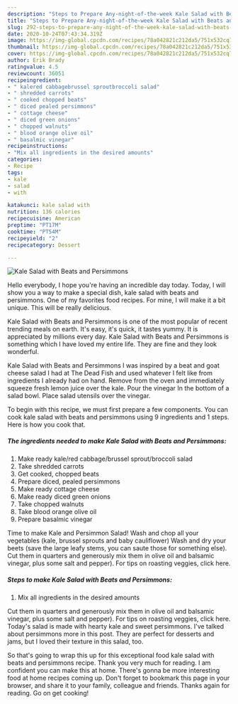 ```yaml
---
description: "Steps to Prepare Any-night-of-the-week Kale Salad with Beats and Persimmons"
title: "Steps to Prepare Any-night-of-the-week Kale Salad with Beats and Persimmons"
slug: 292-steps-to-prepare-any-night-of-the-week-kale-salad-with-beats-and-persimmons
date: 2020-10-24T07:43:34.319Z
image: https://img-global.cpcdn.com/recipes/78a042821c212da5/751x532cq70/kale-salad-with-beats-and-persimmons-recipe-main-photo.jpg
thumbnail: https://img-global.cpcdn.com/recipes/78a042821c212da5/751x532cq70/kale-salad-with-beats-and-persimmons-recipe-main-photo.jpg
cover: https://img-global.cpcdn.com/recipes/78a042821c212da5/751x532cq70/kale-salad-with-beats-and-persimmons-recipe-main-photo.jpg
author: Erik Brady
ratingvalue: 4.5
reviewcount: 36051
recipeingredient:
- " kalered cabbagebrussel sproutbroccoli salad"
- " shredded carrots"
- " cooked chopped beats"
- " diced pealed persimmons"
- " cottage cheese"
- " diced green onions"
- " chopped walnuts"
- " blood orange olive oil"
- " basalmic vinegar"
recipeinstructions:
- "Mix all ingredients in the desired amounts"
categories:
- Recipe
tags:
- kale
- salad
- with

katakunci: kale salad with 
nutrition: 136 calories
recipecuisine: American
preptime: "PT17M"
cooktime: "PT54M"
recipeyield: "2"
recipecategory: Dessert

---
```



![Kale Salad with Beats and Persimmons](https://img-global.cpcdn.com/recipes/78a042821c212da5/751x532cq70/kale-salad-with-beats-and-persimmons-recipe-main-photo.jpg)

Hello everybody, I hope you're having an incredible day today. Today, I will show you a way to make a special dish, kale salad with beats and persimmons. One of my favorites food recipes. For mine, I will make it a bit unique. This will be really delicious.

Kale Salad with Beats and Persimmons is one of the most popular of recent trending meals on earth. It's easy, it's quick, it tastes yummy. It is appreciated by millions every day. Kale Salad with Beats and Persimmons is something which I have loved my entire life. They are fine and they look wonderful.

Kale Salad with Beats and Persimmons I was inspired by a beat and goat cheese salad I had at The Dead Fish and used whatever I felt like from ingredients I already had on hand. Remove from the oven and immediately squeeze fresh lemon juice over the kale. Pour the vinegar In the bottom of a salad bowl. Place salad utensils over the vinegar.


To begin with this recipe, we must first prepare a few components. You can cook kale salad with beats and persimmons using 9 ingredients and 1 steps. Here is how you cook that.

<!--inarticleads1-->

##### The ingredients needed to make Kale Salad with Beats and Persimmons:

1. Make ready  kale/red cabbage/brussel sprout/broccoli salad
1. Take  shredded carrots
1. Get  cooked, chopped beats
1. Prepare  diced, pealed persimmons
1. Make ready  cottage cheese
1. Make ready  diced green onions
1. Take  chopped walnuts
1. Take  blood orange olive oil
1. Prepare  basalmic vinegar


Time to make Kale and Persimmon Salad! Wash and chop all your vegetables (kale, brussel sprouts and baby cauliflower) Wash and dry your beets (save the large leafy stems, you can saute those for something else). Cut them in quarters and generously mix them in olive oil and balsamic vinegar, plus some salt and pepper). For tips on roasting veggies, click here. 

<!--inarticleads2-->

##### Steps to make Kale Salad with Beats and Persimmons:

1. Mix all ingredients in the desired amounts


Cut them in quarters and generously mix them in olive oil and balsamic vinegar, plus some salt and pepper). For tips on roasting veggies, click here. Today&#39;s salad is made with hearty kale and sweet persimmons. I&#39;ve talked about persimmons more in this post. They are perfect for desserts and jams, but I loved their texture in this salad, too. 

So that's going to wrap this up for this exceptional food kale salad with beats and persimmons recipe. Thank you very much for reading. I am confident you can make this at home. There's gonna be more interesting food at home recipes coming up. Don't forget to bookmark this page in your browser, and share it to your family, colleague and friends. Thanks again for reading. Go on get cooking!
